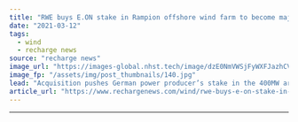 ```yaml
---
title: "RWE buys E.ON stake in Rampion offshore wind farm to become majority shareholder"
date: "2021-03-12"
tags: 
  - wind
  - recharge news
source: "recharge news"
image_url: "https://images-global.nhst.tech/image/dzE0NmVWSjFyWXFJazhCVCtrMlEzLzN1MDVzQXNPcVV1QU0xNVFMaU1OYz0=/nhst/binary/3bcdcd2b311cc7b76919da1894db21e7"
image_fp: "/assets/img/post_thumbnails/140.jpg"
lead: "Acquisition pushes German power producer’s stake in the 400MW array in the English Channel to above 50%"
article_url: "https://www.rechargenews.com/wind/rwe-buys-e-on-stake-in-rampion-offshore-wind-farm-to-become-majority-shareholder/2-1-979570"
---
```


---
